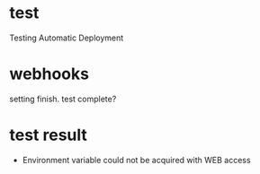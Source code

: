 # test
Testing Automatic Deployment

# webhooks
setting finish.
test complete?

# test result
- Environment variable could not be acquired with WEB access
